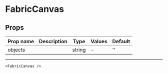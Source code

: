 # FabricCanvas

## Props

| Prop name | Description | Type   | Values | Default |
| --------- | ----------- | ------ | ------ | ------- |
| objects   |             | string | -      | ''      |

---

```vue live
<FabricCanvas />
```
